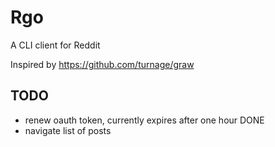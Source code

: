 # Rgo

A CLI client for Reddit

Inspired by https://github.com/turnage/graw

## TODO

- renew oauth token, currently expires after one hour DONE
- navigate list of posts
